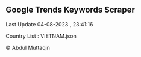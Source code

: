 

## Google Trends Keywords Scraper 
 
Last Update 04-08-2023 , 23:41:16

Country List :
VIETNAM.json



© Abdul Muttaqin 
